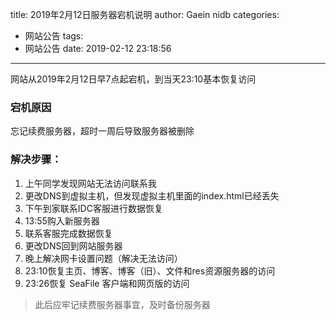 title: 2019年2月12日服务器宕机说明
author: Gaein nidb
categories:
- 网站公告
tags:
- 网站公告
date: 2019-02-12 23:18:56
---
网站从2019年2月12日早7点起宕机，到当天23:10基本恢复访问

### 宕机原因

忘记续费服务器，超时一周后导致服务器被删除

### 解决步骤：

1. 上午同学发现网站无法访问联系我
2. 更改DNS到虚拟主机，但发现虚拟主机里面的index.html已经丢失
2. 下午到家联系IDC客服进行数据恢复
3. 13:55购入新服务器
4. 联系客服完成数据恢复
5. 更改DNS回到网站服务器
6. 晚上解决网卡设置问题（解决无法访问）
7. 23:10恢复主页、博客、博客（旧）、文件和res资源服务器的访问
8. 23:26恢复 SeaFile 客户端和网页版的访问

> 此后应牢记续费服务器事宜，及时备份服务器